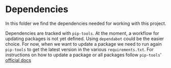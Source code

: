 # Dependencies

In this folder we find the dependencies needed for working with this project.

Dependencies are tracked with ``pip-tools``. At the moment, a workflow for
updating packages is not yet defined. Using ``dependabot`` could be the
easier choice. For now, when we want to update a package we need to run again
``pip-tools`` to get the latest version in the various ``requirements.txt``.
For instructions on how to update a package or all packages follow
``pip-tools``' [official docs](https://github.com/jazzband/pip-tools)
